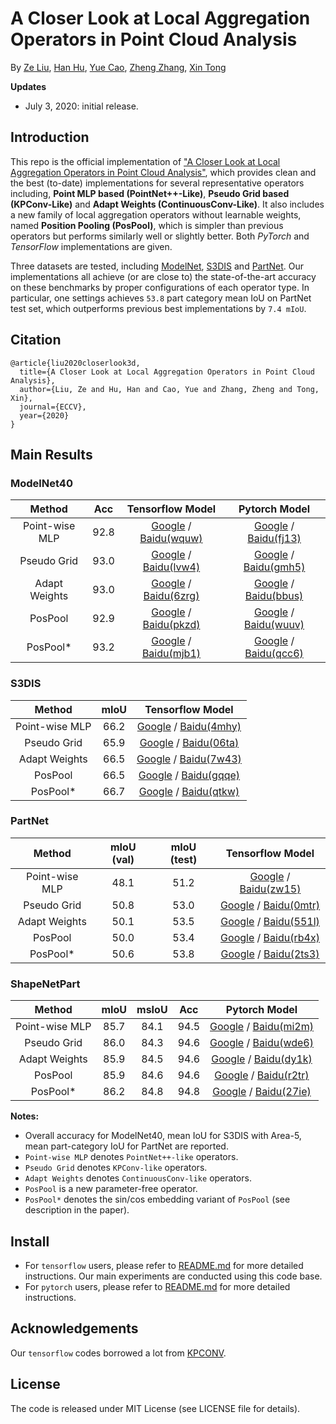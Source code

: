 # A Closer Look at Local Aggregation Operators in Point Cloud Analysis

By [Ze Liu](https://github.com/zeliu98), [Han Hu](https://github.com/ancientmooner), [Yue Cao](https://github.com/caoyue10), [Zheng Zhang](https://github.com/stupidZZ), [Xin Tong](http://www.xtong.info/)

**Updates**
- July 3, 2020: initial release.

## Introduction

This repo is the official implementation of ["A Closer Look at Local Aggregation Operators in Point Cloud Analysis"](https://arxiv.org/pdf/2007.01294.pdf), which provides clean and the best (to-date) implementations for several representative operators including, **Point MLP based (PointNet++-Like)**, **Pseudo Grid based (KPConv-Like)** and **Adapt Weights (ContinuousConv-Like)**. It also includes a new family of local aggregation operators without learnable weights, named **Position Pooling (PosPool)**, which is simpler than previous operators but performs similarly well or slightly better. Both *PyTorch* and *TensorFlow* implementations are given.

Three datasets are tested, including [ModelNet](https://modelnet.cs.princeton.edu/), [S3DIS](http://buildingparser.stanford.edu/dataset.html) and [PartNet](https://cs.stanford.edu/~kaichun/partnet/). Our implementations all achieve (or are close to) the state-of-the-art accuracy on these benchmarks by proper configurations of each operator type. In particular, one settings achieves `53.8` part category mean IoU on PartNet test set, which outperforms previous best implementations by `7.4 mIoU`.

## Citation

```
@article{liu2020closerlook3d,
  title={A Closer Look at Local Aggregation Operators in Point Cloud Analysis},
  author={Liu, Ze and Hu, Han and Cao, Yue and Zhang, Zheng and Tong, Xin},
  journal={ECCV},
  year={2020}
}
```

## Main Results 

### ModelNet40
|Method | Acc| Tensorflow Model|Pytorch Model|
|:---:|:---:|:---:|:---:|
|Point-wise MLP| 92.8 | [Google](https://drive.google.com/drive/folders/1-CLOVeSmsA-M6sORRhg9mXWRFqloc-n5?usp=sharing) / [Baidu(wquw)](https://pan.baidu.com/s/1SgQz8Dm561mD9CXMjYOpgw) | [Google](https://drive.google.com/file/d/15O_W7gxgO8JbzduAQEXd4hHvSh5cYRA9/view?usp=sharing) / [Baidu(fj13)](https://pan.baidu.com/s/1GmBNCTeyWoE7ISKsnSqlJA) |
|Pseudo Grid| 93.0 | [Google](https://drive.google.com/drive/folders/16fUdp41jSDD9kHUrXCk_v_1LEkLFsOAp?usp=sharing) / [Baidu(lvw4)](https://pan.baidu.com/s/1xLavURu0m69BQhrZRaDrEg)  | [Google](https://drive.google.com/drive/folders/1ZYG_jIUWXcyf-HuAH-zT-QUIZaIgwjhv?usp=sharing) / [Baidu(gmh5)](https://pan.baidu.com/s/1JZDIZGnZZvzMac5bkuMGng) |
|Adapt Weights| 93.0 | [Google](https://drive.google.com/drive/folders/1KSVZvPdqTE0I6fceIx7y6Xp1uaxEd5R3?usp=sharing) / [Baidu(6zrg)](https://pan.baidu.com/s/1byai_J1xi8oSr3iJSyTynw) | [Google](https://drive.google.com/file/d/1ZxLi0loYV3tdaBgbuJfHXqtknMFmLjh1/view?usp=sharing) / [Baidu(bbus)](https://pan.baidu.com/s/1yS9RfdQtCHNsIkKGrfeDFg) |
|PosPool| 92.9 | [Google](https://drive.google.com/drive/folders/1O34VC4APga7hykrNVuoeL8n0LCLNIv96?usp=sharing) / [Baidu(pkzd)](https://pan.baidu.com/s/1Oo9FsRU5pl6yGy2QpjqIHw) | [Google](https://drive.google.com/file/d/1j9_JqxVPEsRjhOMQUeTxmyhJQ9zb65RC/view?usp=sharing) / [Baidu(wuuv)](https://pan.baidu.com/s/1tTjFEIhfqrttRxb32h2URQ) |
|PosPool*| 93.2 | [Google](https://drive.google.com/drive/folders/10P_Gu5cmaJqg4VyXa27iDi32LH4rpc7o?usp=sharing) / [Baidu(mjb1)](https://pan.baidu.com/s/1pNBfE2bdmcSY1gG6zQv8Dw) | [Google](https://drive.google.com/file/d/1HSu6K-prMka4tnjx6pMh82oy2igbKzCV/view?usp=sharing) / [Baidu(qcc6)](https://pan.baidu.com/s/1vtwsqdCYUXKiMBc240JhqA) |

### S3DIS
|Method | mIoU | Tensorflow Model |
|:---:|:---:|:---:|
|Point-wise MLP|  66.2 | [Google](https://drive.google.com/drive/folders/1a02JAQnx3WbZ2ngICNSG6fkZ-Mq_knm7?usp=sharing) / [Baidu(4mhy)](https://pan.baidu.com/s/17wJF7G0FYgMlTzzeJDmFnQ)|
|Pseudo Grid| 65.9 | [Google](https://drive.google.com/drive/folders/1DDkYHliFwlwKkloqBUXke0qP125yXurD?usp=sharing) / [Baidu(06ta)](https://pan.baidu.com/s/1WekK2KKsccsflKsjSVn6ig) |
|Adapt Weights| 66.5 |[Google](https://drive.google.com/drive/folders/1UtSqxg1Bbfk21Rq7SuLllVbm0rDa3Bli?usp=sharing) / [Baidu(7w43)](https://pan.baidu.com/s/1tohALjQq771sPLesBEfD2A) |
|PosPool| 66.5 | [Google](https://drive.google.com/drive/folders/15xzFso1lZy-WrAx57eJ7wQd4zYTYPMfz?usp=sharing) / [Baidu(gqqe)](https://pan.baidu.com/s/19hntRNJYDnQ80RpzqheyTw) |
|PosPool*| 66.7 | [Google](https://drive.google.com/drive/folders/1MT-262K2m65mkUq077DhrFTMqnM-XdEa?usp=sharing) / [Baidu(qtkw)](https://pan.baidu.com/s/1hvBtQl0ILK18qlyeCOvNMQ) |

### PartNet
|Method | mIoU (val)| mIoU (test) | Tensorflow Model| 
|:---:|:---:|:---:|:---:|
|Point-wise MLP| 48.1 | 51.2 | [Google](https://drive.google.com/drive/folders/13xAG9D6L0bBBXM8kS6pDYEzApOlae7TZ?usp=sharing) / [Baidu(zw15)](https://pan.baidu.com/s/1jh_Pk44QhXs2m1rCmk5STQ) |
|Pseudo Grid| 50.8 | 53.0 | [Google](https://drive.google.com/drive/folders/1cGdr1vnYB1ZkMjDUfUZ2YCfoscr5NyV0?usp=sharing) / [Baidu(0mtr)](https://pan.baidu.com/s/114xIbeOzyqOo-vL1z-CVJA) |
|Adapt Weights| 50.1 | 53.5 | [Google](https://drive.google.com/drive/folders/1am3oRLnvj5crHXkLl00gAmdE54vGucPe?usp=sharing) / [Baidu(551l)](https://pan.baidu.com/s/1S58JVu2IFxphRO1DkNhiOw) |
|PosPool| 50.0 | 53.4 | [Google](https://drive.google.com/drive/folders/1KxjArkFtRUCDkVU8CLO3halL1sU3aZ0N?usp=sharing) / [Baidu(rb4x)](https://pan.baidu.com/s/1CUyjDucCp7xU5MDt-a2Y9Q) |
|PosPool*| 50.6 | 53.8 | [Google](https://drive.google.com/drive/folders/1eKfuVctpSiAsIpdT0JA3Ns5Su0UhN0QA?usp=sharing) / [Baidu(2ts3)](https://pan.baidu.com/s/1oE2BJJBw137DJ_D7iFweFw) |

### ShapeNetPart
|Method | mIoU | msIoU | Acc |Pytorch Model |
|:---:|:---:|:---:|:---:|:---:|
|Point-wise MLP| 85.7 | 84.1| 94.5 |[Google](https://drive.google.com/file/d/1XLihNmX39zQEoKZ2_qwrxiKzngqTLy_9/view?usp=sharing) / [Baidu(mi2m)](https://pan.baidu.com/s/1MmsQ-m-SIVm2kfgZmp1_Qw)|
|Pseudo Grid| 86.0 | 84.3 | 94.6 |[Google](https://drive.google.com/drive/folders/1qSsj6gmFcn_SElrvZ2OEq6i-Pa1wxC35?usp=sharing) / [Baidu(wde6)](https://pan.baidu.com/s/1Hi20w5j0KfkrTgU6oBgUVQ)|
|Adapt Weights| 85.9 | 84.5 | 94.6 |[Google](https://drive.google.com/file/d/1pjfy3tnnwNO4BV9rXgN82U4njg_YMbSd/view?usp=sharing) / [Baidu(dy1k)](https://pan.baidu.com/s/144VaHNCZHip8Wf-oFaBqUA) |
|PosPool| 85.9 | 84.6 | 94.6 |[Google](https://drive.google.com/file/d/1ca-XO_KEHv9ozB4WoF7sh-p2SPkbnt2I/view?usp=sharing) / [Baidu(r2tr)](https://pan.baidu.com/s/1T41i8m3L8CRF_I_QU3j_QA)|
|PosPool*| 86.2 | 84.8 | 94.8 |[Google](https://drive.google.com/file/d/1Qt3mrxcstKIPidCJqEBAKt5a5zHhn-rW/view?usp=sharing) / [Baidu(27ie)](https://pan.baidu.com/s/1QOWKIoO2cEuvc3b6G2RVWg) |

**Notes:**
- Overall accuracy for ModelNet40, mean IoU for S3DIS with Area-5, mean part-category IoU for PartNet are reported.
- `Point-wise MLP` denotes `PointNet++-like` operators.
- `Pseudo Grid` denotes `KPConv-like` operators.
- `Adapt Weights` denotes `ContinuousConv-like` operators.
- `PosPool` is a new parameter-free operator.
- `PosPool*` denotes the sin/cos embedding variant of `PosPool` (see description in the paper).

## Install
- For `tensorflow` users, please refer to [README.md](./tensorflow/README.md) for more detailed instructions. Our main experiments are conducted using this code base.
- For `pytorch` users, please refer to [README.md](./pytorch/README.md) for more detailed instructions.

## Acknowledgements

Our `tensorflow` codes borrowed a lot from [KPCONV](https://github.com/HuguesTHOMAS/KPConv).

## License

The code is released under MIT License (see LICENSE file for details).
